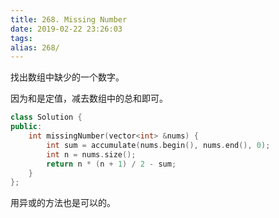 ```yaml
---
title: 268. Missing Number
date: 2019-02-22 23:26:03
tags:
alias: 268/
---
```


找出数组中缺少的一个数字。

<!--more-->

因为和是定值，减去数组中的总和即可。

```cpp
class Solution {
public:
    int missingNumber(vector<int> &nums) {
        int sum = accumulate(nums.begin(), nums.end(), 0);
        int n = nums.size();
        return n * (n + 1) / 2 - sum;
    }
};
```

用异或的方法也是可以的。
